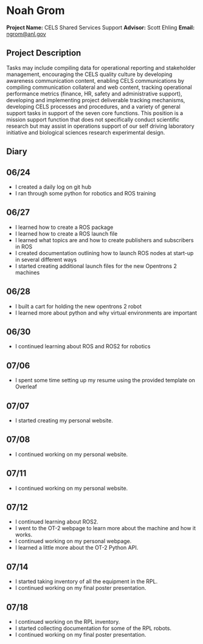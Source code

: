 # Noah Grom
**Project Name:** CELS Shared Services Support **Advisor:** Scott Ehling **Email:** ngrom@anl.gov

## Project Description
Tasks may include compiling data for operational reporting and stakeholder management, encouraging the CELS quality culture by developing awareness communication content, enabling CELS communications by compiling communication collateral and web content, tracking operational performance metrics (finance, HR, safety and administrative support), developing and implementing project deliverable tracking mechanisms, developing CELS processes and procedures, and a variety of general support tasks in support of the seven core functions. This position is a mission support function that does not specifically conduct scientific research but may assist in operations support of our self driving laboratory initiative and biological sciences research experimental design.

## Diary

## 06/24
* I created a daily log on git hub
* I ran through some python for robotics and ROS training

## 06/27
* I learned how to create a ROS package
* I learned how to create a ROS launch file
* I learned what topics are and how to create publishers and subscribers in ROS
* I created documentation outlining how to launch ROS nodes at start-up in several different ways
* I started creating additional launch files for the new Opentrons 2 machines

## 06/28
* I built a cart for holding the new opentrons 2 robot
* I learned more about python and why virtual environments are important

## 06/30
* I continued learning about ROS and ROS2 for robotics

## 07/06
* I spent some time setting up my resume using the provided template on Overleaf

## 07/07
* I started creating my personal website.

## 07/08
* I continued working on my personal website.

## 07/11
* I continued working on my personal website.

## 07/12
* I continued learning about ROS2.
* I went to the OT-2 webpage to learn more about the machine and how it works.
* I continued working on my personal webpage.
* I learned a little more about the OT-2 Python API.

## 07/14
* I started taking inventory of all the equipment in the RPL.
* I continued working on my final poster presentation.

## 07/18
* I continued working on the RPL inventory.
* I started collecting documentation for some of the RPL robots.
* I continued working on my final poster presentation.
